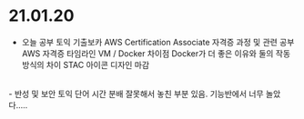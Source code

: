 # 21.01.20

- 오늘 공부
토익 기출보카 
AWS Certification Associate 자격증 과정 및 관련 공부
AWS 자격증 타임라인 
VM / Docker 차이점 Docker가 더 좋은 이유와 둘의 작동방식의 차이
STAC 아이콘 디자인 마감  
<br>
- 반성 및 보안
토익 단어 시간 분배 잘못해서 놓친 부분 있음.
기능반에서 너무 놀았다.....